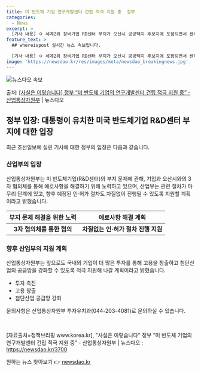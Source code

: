 ```yaml
---
title: 미 반도체 기업 연구개발센터 건립 적극 지원 중  정부
categories:
  - News
excerpt: >
  [기사 내용] ㅇ 세계2위 장비기업 RD센터 부지가 오산시 공공택지 후보지에 포함되면서 센터 건립에 차질이 …
feature_text: >
  ## whereispost 실시간 뉴스 속보입니다.

  [기사 내용] ㅇ 세계2위 장비기업 RD센터 부지가 오산시 공공택지 후보지에 포함되면서 센터 건립에 차질이 …
image: 'https://newsdao.kr/res/images/meta/newsdao_breakingnews.jpg'
---
```


![뉴스다오 속보](https://newsdao.kr/res/images/meta/newsdao_breakingnews.jpg)

<p>출처: <a href="https://newsdao.kr/3700" rel="dofollow">[사실은 이렇습니다] 정부 “미 반도체 기업의 연구개발센터 건립 적극 지원 중” - 산업통상자원부</a> | 뉴스다오</p>

<h2 data-ke-size="size26">정부 입장: 대통령이 유치한 미국 반도체기업 R&D센터 부지에 대한 입장</h2>
<p data-ke-size="size16">최근 조선일보에 실린 기사에 대한 정부의 입장은 다음과 같습니다.</p>

<h3>산업부의 입장</h3>
<p data-ke-size="size16">산업통상자원부는 미 반도체기업(R&D센터)의 부지 문제에 관해, 기업과 오산시와의 3자 협의체를 통해 애로사항을 해결하기 위해 노력하고 있으며, 산업부는 관련 절차가 마무리 단계에 있고, 향후 예정된 인·허가 절차도 차질없이 진행될 수 있도록 지원할 계획이라고 밝혔습니다.</p>
<table>
  <thead>
    <tr>
      <th>부지 문제 해결을 위한 노력</th>
      <th>애로사항 해결 계획</th>
    </tr>
  </thead>
  <tbody>
    <tr>
      <td style="text-align: center; height: 17px;"><b>3자 협의체를 통한 협의</b></td>
      <td style="text-align: center; height: 17px;"><b>차질없는 인·허가 절차 진행 지원</b></td>
    </tr>
  </tbody>
</table>

<h3>향후 산업부의 지원 계획</h3>
<p data-ke-size="size16">산업통상자원부는 앞으로도 국내외 기업이 더 많은 투자를 통해 고용을 창출하고 첨단산업의 공급망을 강화할 수 있도록 적극 지원해 나갈 계획이라고 밝혔습니다.</p>
<ul>
  <li>투자 촉진</li>
  <li>고용 창출</li>
  <li>첨단산업 공급망 강화</li>
</ul>

<p data-ke-size="size16">문의사항은 산업통상자원부 투자유치과(044-203-4081)로 문의하실 수 있습니다.</p>
<p data-ke-size="size16">&nbsp;</p>

<p data-ke-size="size16">[자료출처=정책브리핑 www.korea.kr], "사실은 이렇습니다" 정부 “미 반도체 기업의 연구개발센터 건립 적극 지원 중” - 산업통상자원부 | 뉴스다오 : <a href="https://newsdao.kr/3700">https://newsdao.kr/3700</a></p> 

원하는 뉴스 찾아보기 👉 <a href="https://newsdao.kr" rel="dofollow">newsdao.kr</a>


